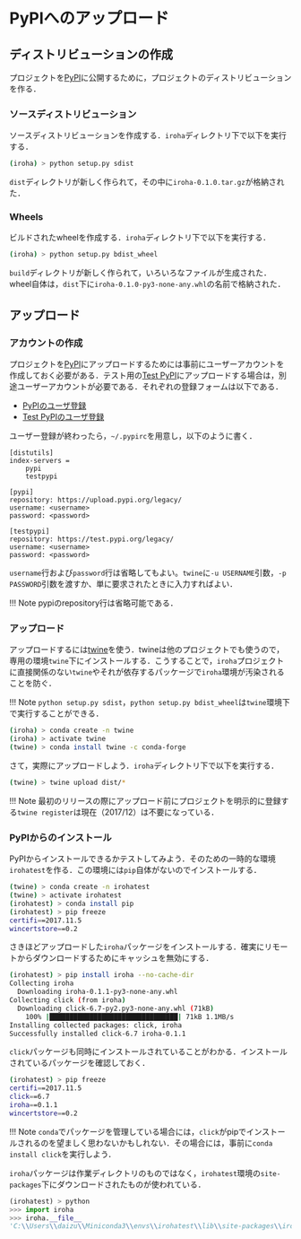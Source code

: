 # PyPIへのアップロード


## ディストリビューションの作成

プロジェクトを[PyPI](https://pypi.python.org/pypi)に公開するために，プロジェクトのディストリビューションを作る．

### ソースディストリビューション

ソースディストリビューションを作成する．`iroha`ディレクトリ下で以下を実行する．

```bash
(iroha) > python setup.py sdist
```

`dist`ディレクトリが新しく作られて，その中に`iroha-0.1.0.tar.gz`が格納された．

### Wheels

ビルドされたwheelを作成する．`iroha`ディレクトリ下で以下を実行する．

```bash
(iroha) > python setup.py bdist_wheel
```

`build`ディレクトリが新しく作られて，いろいろなファイルが生成された．wheel自体は，`dist`下に`iroha-0.1.0-py3-none-any.whl`の名前で格納された．

## アップロード

### アカウントの作成

プロジェクトを[PyPI](https://pypi.python.org/pypi)にアップロードするためには事前にユーザーアカウントを作成しておく必要がある．テスト用の[Test PyPI](https://testpypi.python.org/pypi)にアップロードする場合は，別途ユーザーアカウントが必要である．それぞれの登録フォームは以下である．

* [PyPIのユーザ登録](https://pypi.python.org/pypi?%3Aaction=register_form)
* [Test PyPIのユーザ登録](https://testpypi.python.org/pypi?%3Aaction=register_form)

ユーザー登録が終わったら，`~/.pypirc`を用意し，以下のように書く．

```
[distutils]
index-servers =
    pypi
    testpypi

[pypi]
repository: https://upload.pypi.org/legacy/
username: <username>
password: <password>

[testpypi]
repository: https://test.pypi.org/legacy/
username: <username>
password: <password>
```

`username`行および`password`行は省略してもよい。`twine`に`-u USERNAME`引数，`-p PASSWORD`引数を渡すか、単に要求されたときに入力すればよい．


!!! Note
    pypiのrepository行は省略可能である．

### アップロード

アップロードするには[twine](https://github.com/pypa/twine)を使う．twineは他のプロジェクトでも使うので，専用の環境`twine`下にインストールする．こうすることで，`iroha`プロジェクトに直接関係のない`twine`やそれが依存するパッケージで`iroha`環境が汚染されることを防ぐ．

!!! Note
    `python setup.py sdist`，`python setup.py bdist_wheel`は`twine`環境下で実行することができる．


```bash
(iroha) > conda create -n twine
(iroha) > activate twine
(twine) > conda install twine -c conda-forge
```

さて，実際にアップロードしよう．`iroha`ディレクトリ下で以下を実行する．

```bash
(twine) > twine upload dist/*
```

!!! Note
    最初のリリースの際にアップロード前にプロジェクトを明示的に登録する`twine register`は現在（2017/12）は不要になっている．

### PyPIからのインストール

PyPIからインストールできるかテストしてみよう．そのための一時的な環境`irohatest`を作る．この環境には`pip`自体がないのでインストールする．

```bash
(twine) > conda create -n irohatest
(twine) > activate irohatest
(irohatest) > conda install pip
(irohatest) > pip freeze
certifi==2017.11.5
wincertstore==0.2
```

さきほどアップロードした`iroha`パッケージをインストールする．確実にリモートからダウンロードするためにキャッシュを無効にする．

```bash
(irohatest) > pip install iroha --no-cache-dir
Collecting iroha
  Downloading iroha-0.1.1-py3-none-any.whl
Collecting click (from iroha)
  Downloading click-6.7-py2.py3-none-any.whl (71kB)
    100% |████████████████████████████████| 71kB 1.1MB/s
Installing collected packages: click, iroha
Successfully installed click-6.7 iroha-0.1.1
```

`click`パッケージも同時にインストールされていることがわかる．インストールされているパッケージを確認しておく．


```bash
(irohatest) > pip freeze
certifi==2017.11.5
click==6.7
iroha==0.1.1
wincertstore==0.2
```

!!! Note
    `conda`でパッケージを管理している場合には，`click`がpipでインストールされるのを望ましく思わないかもしれない．その場合には，事前に`conda install click`を実行しよう．

`iroha`パッケージは作業ディレクトリのものではなく，`irohatest`環境の`site-packages`下にダウンロードされたものが使われている．

```python
(irohatest) > python
>>> import iroha
>>> iroha.__file__
'C:\\Users\\daizu\\Miniconda3\\envs\\irohatest\\lib\\site-packages\\iroha\\__init__.py'
```

